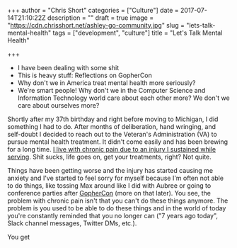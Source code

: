 +++
author = "Chris Short"
categories = ["Culture"]
date = 2017-07-14T21:10:22Z
description = ""
draft = true
image = "https://cdn.chrisshort.net/ashley-go-community.jpg"
slug = "lets-talk-mental-health"
tags = ["development", "culture"]
title = "Let's Talk Mental Health"

+++

* I have been dealing with some shit
* This is heavy stuff: Reflections on GopherCon
* Why don't we in America treat mental health more seriously?
* We're smart people! Why don't we in the Computer Science and Information Technology world care about each other more? We don't we care about ourselves more?

Shortly after my 37th birthday and right before moving to Michigan, I did something I had to do. After months of deliberation, hand wringing, and self-doubt I decided to reach out to the Veteran's Administration (VA) to pursue mental health treatment. It didn't come easily and has been brewing for a long time. [I live with chronic pain due to an injury I sustained while serving](https://chrisshort.net/long-thoracic-nerve-palsy/). Shit sucks, life goes on, get your treatments, right? Not quite.

Things have been getting worse and the injury has started causing me anxiety and I've started to feel sorry for myself because I'm often not able to do things, like tossing Max around like I did with Aubree or going to conference parties after [GopherCon](https://gophercon.com/) (more on that later). You see, the problem with chronic pain isn't that you can't do these things anymore. The problem is you used to be able to do these things and in the world of today you're constantly reminded that you no longer can ("7 years ago today", Slack channel messages, Twitter DMs, etc.).

You get 